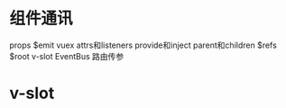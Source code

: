 # 组件通讯
props
$emit
vuex
attrs和listeners
provide和inject
parent和children
$refs
$root
v-slot
EventBus
路由传参

# v-slot